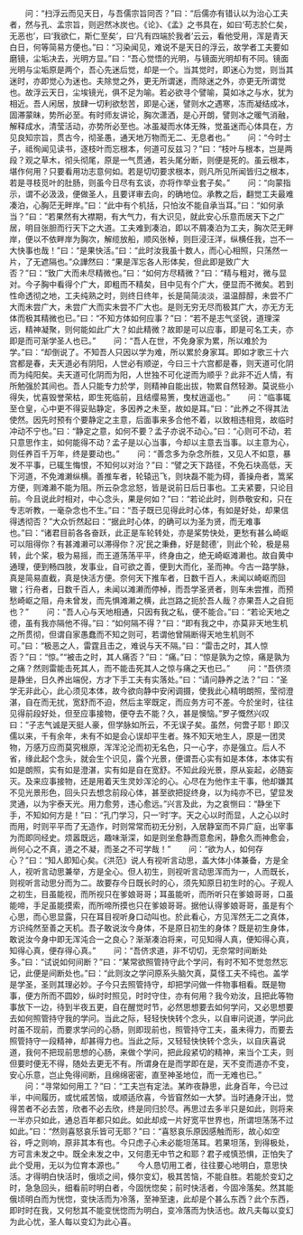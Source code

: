<!-- { "loadSidebar": true } -->
　　问：“扫浮云而见天日，与吾儒宗旨同否？”曰：“后儒亦有错认以为治心工夫者，然与孔、孟宗旨，则迥然冰炭也。《论》、《孟》之书具在，如曰‘苟志於仁矣，无恶也’，曰‘我欲仁，斯仁至矣’，曰‘凡有四端於我者’云云，看他受用，浑是青天白日，何等简易方便也。”曰：“习染闻见，难说不是天日的浮云，故学者工夫要如磨镜，尘垢决去，光明方显。”曰：“吾心觉悟的光明，与镜面光明却有不同。镜面光明与尘垢原是两个，吾心先迷后觉，却是一个。当其觉时，即迷心为觉，则当其迷时，亦即觉心为迷也。夫除觉之外，更无所谓迷，而除迷之外，亦更无所谓觉也。故浮云天日，尘埃镜光，俱不足为喻。若必欲寻个譬喻，莫如冰之与水，犹为相近。吾人闲居，放肆一切利欲愁苦，即是心迷，譬则水之遇寒，冻而凝结成冰，固滞蒙昧，势所必至。有时师友讲论，胸次潇洒，是心开朗，譬则冰之暖气消融，解释成水，清莹活动，亦势所必至也。冰虽凝而水体无殊，觉虽迷而心体具在，方见良知宗旨，贯古今，彻圣愚，通天地万物而无二、无息者也。”
　　问：“今时士子，祗徇闻见读书，逐枝叶而忘根本，何道可反兹习？”曰：“枝叶与根本，岂是两段？观之草木，彻头彻尾，原是一气贯通，若头尾分断，则便是死的。虽云根本，堪作何用？只要看用功志意何如。若是切切要求根本，则凡所见所闻皆归之根本，若是寻枝觅叶的肚肠，则虽今日尽有玄谈，亦将作举业套子矣。”
　　问：“向蒙指示，谓不必汲汲，便做圣人，且要详审去向，的确地位。承教之后，翻觉工夫最难凑泊，心胸茫无畔岸。”曰：“此中有个机括，只怕汝不能自承当耳。”曰：“如何承当？”曰：“若果然有大襟期，有大气力，有大识见，就此安心乐意而居天下之广居，明目张胆而行天下之大道。工夫难到凑泊，即以不屑凑泊为工夫，胸次茫无畔岸，便以不依畔岸为胸次，解缆放船，顺风张棹，则巨浸汪洋，纵横任我，岂不一大快事也哉！”曰：“是果快活。”曰：“此时汝我虽十数人，而心心相照，只荡然一片，了无遮隔也。”众譁然曰：“果是浑忘各人形体矣，但此即是致广大否？”曰：“致广大而未尽精微也。”曰：“如何方尽精微？”曰：“精与粗对，微与显对。今子胸中看得个广大，即粗而不精矣，目中见有个广大，便显而不微矣。若到性命透彻之地，工夫纯熟之时，则终日终年，长是简简淡淡，温温醇醇，未尝不广大而未尝广大，未尝广大而实未尝不广大也。是则无穷无尽而极其广大，亦无方无体而极其精微也已。”曰：“不知方体如何应事？”曰：“若不是志气坚锐，道理深远，精神凝聚，则何能如此广大？如此精微？故即是可以应事，即是可名工夫，亦即是而可渐学圣人也已。”
　　问：“吾人在世，不免身家为累，所以难於为学。”曰：“却倒说了。不知吾人只因以学为难，所以累於身家耳。即如才歌三十六宫都是春，夫天道必有阴阳，人世必有顺逆，今曰三十六宫都是春，则天道可化阴而为纯阳矣。夫天道可化阴而为阳，人世独不可化逆而为顺乎？此非不近人情，有所勉强於其间也。吾人只能专力於学，则精神自能出拔，物累自然轻渺。莫说些小得失，忧喜毁誉荣枯，即生死临前，且结缨易箦，曳杖逍遥也。”
　　问：“临事辄至仓皇，心中更不得妥贴静定，多因养之未至，故如是耳。”曰：“此养之不得其法使然。因先时预有个要静定之主意，后面事来多合他不着，以致相违相竞，故临时冲动不宁也。”曰：“静定之意，如何不要？孟子亦说不动心。”曰：“心则可不动，若只意思作主，如何能得不动？孟子是以心当事，今却以主意去当事。以主意为心，则任养百千万年，终是要动也。”
　　问：“善念多为杂念所胜，又见人不如意，暴发不平事，已辄生悔恨，不知何以对治？”曰：“譬之天下路径，不免石块高低，天下河道，不免滩濑纵横。善推车者，轮辕迅飞，则块磊不能为碍，善操舟者，篙桨方便，则滩濑不能为阻。所云杂念忿怒，皆是说前日后日事也。工夫紧要，只论目前。今且说此时相对，中心念头，果是何如？”曰：“若论此时，则恭敬安和，只在专志听教，一毫杂念也不生。”曰：“吾子既已见得此时心体，有如是好处，却果信得透彻否？”大众忻然起曰：“据此时心体，的确可以为圣为贤，而无难事也。”曰：“诸君目前各各奋跃，此正是车轮转处，亦是桨势快处，更愁有甚么崎岖可以阻得你？有甚滩濑可以滞得你？况‘民之秉彝，好是懿德’，则此个轮，极是易转，此个桨，极为易摇，而王道荡荡平平，终身由之，绝无崎岖滩濑也。故自黄中通理，便到畅四肢，发事业，自可欲之善，便到大而化，圣而神。今古一路学脉，真是简易直截，真是快活方便。奈何天下推车者，日数千百人，未闻以崎岖而回辙；行舟者，日数千百人，未闻以滩濑而停棹，而吾学圣贤者，则车未尝推，而预愁崎岖之阻，舟未曾发，而先惧滩濑之横，此岂路之扼於吾人哉？亦果吾人之自扼也？”
　　问：“吾人心与天地相通，只因有我之私，便不能合。”曰：“若论天地之德，虽有我亦隔他不得。”曰：“如何隔不得？”曰：“即有我之中，亦莫非天地生机之所贯彻，但谓自家愚蠢而不知之则可，若谓他曾隔断得天地生机则不可。”曰：“极恶之人，雷霆且击之，难说与天不隔。”曰：“雷击之时，其人惊否？”曰：“惊。”“被击之时，其人痛否？”曰：“痛。”曰：“惊是孰为之惊，痛是孰为之痛？然则雷能击死其人，而不能击死其人之惊与痛之天也已。”
　　问：“吾侪须是静坐，日久养出端倪，方才下手工夫有实落处。”曰：“请问静养之法？”曰：“圣学无非此心，此心须见本体，故今欲向静中安闲调摄，使我此心精明朗照，莹彻澄湛，自在而无扰，宽舒而不迫，然后主宰既定，而应务方可不差。今於坐时，往往见得前段好处，但至应事接物，便夺去不能？久，甚是懊恼。”罗子慨然兴叹曰：“子志气诚是天挺人豪，但学脉如所云，不无误子矣。虽然，何啻子耶！即汉儒以来，千有余年，未有不如是会心误却平生者。殊不知天地生人，原是一团灵物，万感万应而莫究根原，浑浑沦沦而初无名色，只一心字，亦是强立。后人不省，缘此起个念头，就会生个识见，露个光景，便谓吾心实有如是本体，本体实有如是朗照，实有如是澄湛，实有如是自在宽舒。不知此段光景，原从妄起，必随妄灭。及来应事接物，还是用着天生灵妙浑沦的心。心尽在为他作主干事，他却嫌其不见光景形色，回头只去想念前段心体，甚至欲把捉终身，以为纯亦不已，望显发灵通，以为宇泰天光。用力愈劳，违心愈远。”兴言及此，为之哀恻曰：“静坐下手，不知如何方是！”曰：“孔门学习，只一‘时’字。天之心以时而显，人之心以时而用，时则平平而了无造作，时则常常而初无分别，入居静室而不异广庭，出宰事为而即同经史。烦嚣既远，趣味渐深，如是则坐愈静而意愈闲，静愈久而神愈会，尚何心之不真，道之不凝，而圣之不可学哉！”
　　问：“欲为人，如何存心？”曰：“知人即知心矣。《洪范》说人有视听言动思，盖大体小体兼备，方是全人，视听言动思兼举，方是全心。但人初生，则视听言动思浑而为一，人而既长，则视听言动思分而为二。故要存今日既长时的心，须先知原日初生时的心。子观人之初生，目虽能视，而所视只在爹娘哥哥；耳虽能听，而所听只在爹娘哥哥，口虽能啼，手足虽能摸索，而所啼所摸也只在爹娘哥哥。据他认得爹娘哥哥，虽是有个心思，而心思显露，只在耳目视听身口动叫也。於此看心，方见浑然无二之真体，方识纯然至善之天机。吾子敢说汝今身体，不是原日初生的身体？既是初生身体，敢说汝今身中即无浑沌合一之良心？渐渐凑泊将来，可见知得人真，便知得心真，知得心真，便存得心真。”
　　问：“吾侪求道，非不切切，无奈常时间断处多。”曰：“试说如何间断？”曰：“某常欲照管持守此个学问，有时不知不觉忽然忘记，此便是间断处也。”曰：“此则汝之学问原系头脑欠真，莫怪工夫不纯也。盖学是学圣，圣则其理必妙。子今只去照管持守，却把学问做一件物事相看。既是物事，便方所而不圆妙，纵时时照见，时时守住，亦有何用？我今劝汝，且把此等物事放下一边，待到半夜五更，自在醒觉时节，必然思想要去如何学问，又必思想要去如何照管持守我的学问。当此之际，轻轻快快转个念头，以自审问说道，学问此时虽不现前，而要求学问的心肠，则即现前也，照管持守工夫，虽未得力，而要去照管持守一段精神，却甚得力也。当此之际，又轻轻快快转个念头，以自庆喜说道，我何不把现前思想的心肠，来做个学问，把此段紧切的精神，来当个工夫，则但要时便无不得，随处去更无不有。所谓身在是而学即在是，天不变而道亦不变，安心乐意，岂止免得间断，且绵绵密密，直至神圣地位，而一无难也已。”
　　问：“寻常如何用工？”曰：“工夫岂有定法。某昨夜静思，此身百年，今已过半，中间履历，或忧戚苦恼，或顺适欣喜，今皆窅然如一大梦。当时通身汗出，觉得苦者不必去苦，欣者不必去欣，终是同归於尽。再思过去多半只是如此，则将来一半亦只如此，通总百年都只如此。如此却成一片好宽平世界也，所谓坦荡荡不过如此。”曰：“然则喜怒哀乐皆可无耶？”曰：“喜怒哀乐原因感触而形，故心如空谷，呼之则响，原非其本有也。今只虑子心未必能坦荡耳。若果坦荡，到得极处，方可言未发之中。既全未发之中，又何患无中节之和耶？君子戒慎恐惧，正怕失了此个受用，无以为位育本源也。”
　　今人恳切用工者，往往要心地明白，意思快活。才得明白快活时，俄顷之间，倏尔变幻，极其苦恼，不能自胜。若能於变幻之时，急急回头，细看前时明白者，今固恍惚矣；前时快活者，今固冷落矣。然其能俄顷明白而为恍惚，变快活而为冷落，至神至速，此却是个甚么东西？此个东西，即时时在我，又何愁其不能变恍惚而为明白，变冷落而为快活也。故凡夫每以变幻为此心忧，圣人每以变幻为此心喜。
